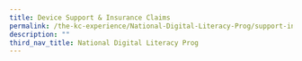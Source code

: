 ```yaml
---
title: Device Support & Insurance Claims
permalink: /the-kc-experience/National-Digital-Literacy-Prog/support-insurance/
description: ""
third_nav_title: National Digital Literacy Prog
---
```

